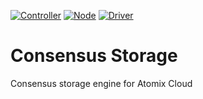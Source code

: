 [![Controller](https://github.com/atomix/consensus-storage/actions/workflows/controller.yml/badge.svg)](https://github.com/atomix/consensus-storage/actions/workflows/controller.yml)
[![Node](https://github.com/atomix/consensus-storage/actions/workflows/node.yml/badge.svg)](https://github.com/atomix/consensus-storage/actions/workflows/node.yml)
[![Driver](https://github.com/atomix/consensus-storage/actions/workflows/driver.yml/badge.svg)](https://github.com/atomix/consensus-storage/actions/workflows/driver.yml)

# Consensus Storage

Consensus storage engine for Atomix Cloud
